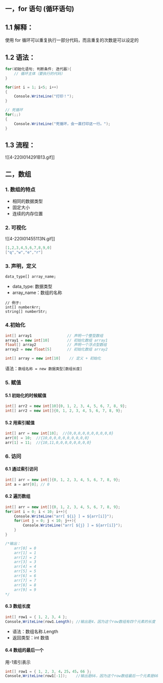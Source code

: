 ## 一，for 语句 (循环语句)
## 1.1 解释：
使用 for 循环可以重复执行一部分代码，而且重复的次数是可以设定的
## 1.2 语法：
```C#
for(初始化语句; 判断条件; 迭代器){   
    // 循环主体（要执行的代码）  
}

for(int i = 1; i<5; i++)
{
	Console.WriteLine("打印！");
}

// 死循环
for(;;)
{
	Console.WriteLine("死循环，会一直打印这一行。");
}

```

## 1.3 流程：
![[4-220I014291B13.gif]]

## 二，数组
### 1. 数组的特点
- 相同的数据类型
- 固定大小
- 连续的内存位置
### 2. 可视化
![[4-220I01455113N.gif]]
```C#
[1,2,3,4,5,6,7,8,9,0]
["q","w","e","r"]
```
### 3. 声明，定义
``data_type[] array_name;``
- data_type: 数据类型
- array_name：数组的名称
```
// 例子:
int[] numberArr; 
string[] numberStr; 
```
### 4.初始化
```C#
int[] array1                // 声明一个整型数组  
array1 = new int[10]        // 初始化数组 array1
float[] array2              // 声明一个浮点型数组  
array2 = new float[5]       // 初始化数组 array2

int[] array = new int[10]    // 定义 + 初始化
```
语法：``数组名称 = new 数据类型[数组长度]``

### 5. 赋值
#### 5.1 初始化的时候赋值
```C#
int[] arr2 = new int[10]{0, 1, 2, 3, 4, 5, 6, 7, 8, 9};
int[] arr2 = new int[]{0, 1, 2, 3, 4, 5, 6, 7, 8, 9};
```
#### 5.2 用索引赋值
```C#
int[] arr = new int[10];  //{0,0,0,0,0,0,0,0,0,0}
arr[0] = 10;  //{10,0,0,0,0,0,0,0,0,0}
arr[1] = 11;  //{10,11,0,0,0,0,0,0,0,0}
```

### 6. 访问
#### 6.1 通过索引访问
```C#
int[] arr = new int[]{0, 1, 2, 3, 4, 5, 6, 7, 8, 9};  
int a = arr[0]; // 0
```
#### 6.2 遍历数组
```C#
int[] arr = new int[]{0, 1, 2, 3, 4, 5, 6, 7, 8, 9};
for(int i = 0; i < 10; i++){
	Console.WriteLine("arr[ ${i} ] = ${arr[i]}");
	for(int j = 0; j < 10; j++){
		Console.WriteLine("arr[ ${j} ] = ${arr[i]}");
	}
}

/*输出：
	arr[0] = 0  
	arr[1] = 1  
	arr[2] = 2  
	arr[3] = 3  
	arr[4] = 4  
	arr[5] = 5  
	arr[6] = 6  
	arr[7] = 7  
	arr[8] = 8  
	arr[9] = 9
*/

```

#### 6.3 数组长度
```C#
int[] row1 = { 1, 2, 3, 4 };
Console,WriteLine(row1.Length);	//输出是4，因为这个row数组有四个元素的长度
```
- 语法：数组名称.Length
- 返回类型：int 数值
#### 6.4 数组的最后一个
用-1索引表示
```C#
int[] row1 = { 1, 2, 3, 4，25，45，66 };
Console,WriteLine(row1[-1]);	//输出是66，因为这个row数组最后一个元素是66
```